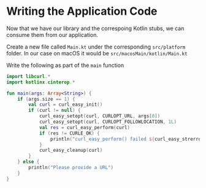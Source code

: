 # Writing the Application Code

Now that we have our library and the correspoing Kotlin stubs, we can consume them from our application. 


Create a new file called `Main.kt` under the corresponding `src/platform` folder. In our case on macOS it would be `src/macosMain/kotlin/Main.kt` 

Write the following as part of the `main` function

<div class="highlight-snippet" theme="idea" data-highlight-only>

```kotlin
import libcurl.*
import kotlinx.cinterop.*

fun main(args: Array<String>) {
    if (args.size == 1) {
        val curl = curl_easy_init()
        if (curl != null) {
            curl_easy_setopt(curl, CURLOPT_URL, args[0])
            curl_easy_setopt(curl, CURLOPT_FOLLOWLOCATION, 1L)
            val res = curl_easy_perform(curl)
            if (res != CURLE_OK) {
                println("curl_easy_perform() failed ${curl_easy_strerror(res)?.toKString()}")
            }
            curl_easy_cleanup(curl)
        }
    } else {
        println("Please provide a URL")
    }
}
```

</div>
